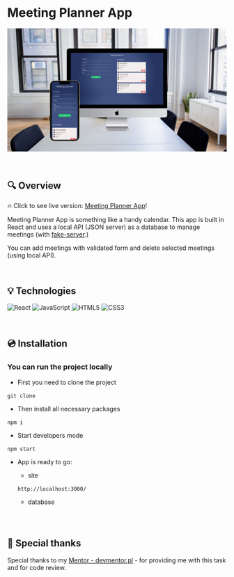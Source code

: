 # Meeting Planner App

![screen app](./assets/screen-app.png)

&nbsp;

## :mag: Overview

:fire: Click to see live version: [Meeting Planner App](https://kubaparol.github.io/meeting-planner/)!

Meeting Planner App is something like a handy calendar. This app is built in React and uses a local API (JSON server) as a database to manage meetings (with [fake-server](https://github.com/kubaparol/fake-json-server-heroku).)

You can add meetings with validated form and delete selected meetings (using local API).

&nbsp;

## :bulb: Technologies

![React](https://img.shields.io/badge/react-%2320232a.svg?style=for-the-badge&logo=react&logoColor=%2361DAFB)
![JavaScript](https://img.shields.io/badge/javascript-%23323330.svg?style=for-the-badge&logo=javascript&logoColor=%23F7DF1E)
![HTML5](https://img.shields.io/badge/html5-%23E34F26.svg?style=for-the-badge&logo=html5&logoColor=white)
![CSS3](https://img.shields.io/badge/css3-%231572B6.svg?style=for-the-badge&logo=css3&logoColor=white)

&nbsp;

## :cd: Installation

### You can run the project locally 

- First you need to clone the project

``` 
git clone
```

- Then install all necessary packages

```
npm i
```
- Start developers mode

```
npm start
```

- App is ready to go:

  -  site
  ```
  http://localhost:3000/
  ```
  - database
  
  ```
  
  ```


&nbsp;

## :clap: Special thanks

Special thanks to my [Mentor - devmentor.pl](https://devmentor.pl/) - for providing me with this task and for code review.